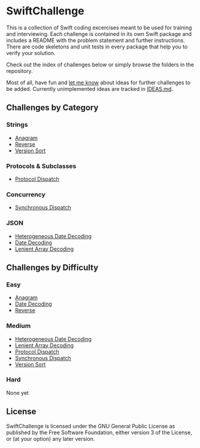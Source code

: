 SwiftChallenge
==============

This is a collection of Swift coding excercises meant to be used for training
and interviewing. Each challenge is contained in its own Swift package and
includes a README with the problem statement and further instructions. There are
code skeletons and unit tests in every package that help you to verify your
solution.

Check out the index of challenges below or simply browse the folders in the
repository.

Most of all, have fun and [let me know] about ideas for further challenges to be
added. Currently unimplemented ideas are tracked in [IDEAS.md].

Challenges by Category
----------------------

### Strings

-   [Anagram]
-   [Reverse]
-   [Version Sort]

### Protocols & Subclasses

-   [Protocol Dispatch]

### Concurrency

-   [Synchronous Dispatch]

### JSON

-   [Heterogeneous Date Decoding]
-   [Date Decoding]
-   [Lenient Array Decoding]

Challenges by Difficulty
------------------------

### Easy

-   [Anagram]
-   [Date Decoding]
-   [Reverse]

### Medium

-   [Heterogeneous Date Decoding]
-   [Lenient Array Decoding]
-   [Protocol Dispatch]
-   [Synchronous Dispatch]
-   [Version Sort]

### Hard

None yet

License
-------

SwiftChallenge is licensed under the GNU General Public License as published by
the Free Software Foundation, either version 3 of the License, or (at your
option) any later version.

  [let me know]: mailto:n0-0ne+swiftchallenge@mailbox.org
  [IDEAS.md]: IDEAS.md
  [Anagram]: Strings/Anagram
  [Reverse]: Strings/Reverse
  [Version Sort]: Strings/VersionSort
  [Protocol Dispatch]: Protocols%20&%20Subclasses/ProtocolDispatch
  [Synchronous Dispatch]: Concurrency/SynchronousDispatch
  [Heterogeneous Date Decoding]: JSON/HeterogeneousDateDecoding
  [Date Decoding]: JSON/DateDecoding
  [Lenient Array Decoding]: JSON/LenientArrayDecoding
